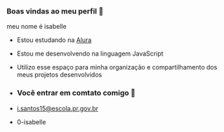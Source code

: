 ### Boas vindas ao meu perfil 🖤

meu nome é isabelle
  
- Estou estudando na [Alura](http://www.alura.com.br)
- Estou me desenvolvendo na linguagem JavaScript
- Utilizo esse espaço para minha organização e compartilhamento dos meus projetos desenvolvidos

- ### Você entrar em comtato comigo 📧

- i.santos15@escola.pr.gov.br

- 0-isabelle
